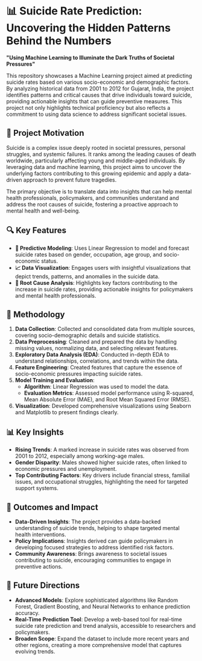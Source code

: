 # 📊 Suicide Rate Prediction: Uncovering the Hidden Patterns Behind the Numbers

**"Using Machine Learning to Illuminate the Dark Truths of Societal Pressures"**

This repository showcases a Machine Learning project aimed at predicting suicide rates based on various socio-economic and demographic factors. By analyzing historical data from 2001 to 2012 for Gujarat, India, the project identifies patterns and critical causes that drive individuals toward suicide, providing actionable insights that can guide preventive measures. This project not only highlights technical proficiency but also reflects a commitment to using data science to address significant societal issues.

## 🌟 Project Motivation

Suicide is a complex issue deeply rooted in societal pressures, personal struggles, and systemic failures. It ranks among the leading causes of death worldwide, particularly affecting young and middle-aged individuals. By leveraging data and machine learning, this project aims to uncover the underlying factors contributing to this growing epidemic and apply a data-driven approach to prevent future tragedies.

The primary objective is to translate data into insights that can help mental health professionals, policymakers, and communities understand and address the root causes of suicide, fostering a proactive approach to mental health and well-being.

## 🔍 Key Features

- **🧠 Predictive Modeling**: Uses Linear Regression to model and forecast suicide rates based on gender, occupation, age group, and socio-economic status.
- **📈 Data Visualization**: Engages users with insightful visualizations that depict trends, patterns, and anomalies in the suicide data.
- **🔑 Root Cause Analysis**: Highlights key factors contributing to the increase in suicide rates, providing actionable insights for policymakers and mental health professionals.

## 🧬 Methodology

1. **Data Collection**: Collected and consolidated data from multiple sources, covering socio-demographic details and suicide statistics.
2. **Data Preprocessing**: Cleaned and prepared the data by handling missing values, normalizing data, and selecting relevant features.
3. **Exploratory Data Analysis (EDA)**: Conducted in-depth EDA to understand relationships, correlations, and trends within the data.
4. **Feature Engineering**: Created features that capture the essence of socio-economic pressures impacting suicide rates.
5. **Model Training and Evaluation**:
   - **Algorithm**: Linear Regression was used to model the data.
   - **Evaluation Metrics**: Assessed model performance using R-squared, Mean Absolute Error (MAE), and Root Mean Squared Error (RMSE).
6. **Visualization**: Developed comprehensive visualizations using Seaborn and Matplotlib to present findings clearly.

## 📊 Key Insights

- **Rising Trends**: A marked increase in suicide rates was observed from 2001 to 2012, especially among working-age males.
- **Gender Disparity**: Males showed higher suicide rates, often linked to economic pressures and unemployment.
- **Top Contributing Factors**: Key drivers include financial stress, familial issues, and occupational struggles, highlighting the need for targeted support systems.

## 🔬 Outcomes and Impact

- **Data-Driven Insights**: The project provides a data-backed understanding of suicide trends, helping to shape targeted mental health interventions.
- **Policy Implications**: Insights derived can guide policymakers in developing focused strategies to address identified risk factors.
- **Community Awareness**: Brings awareness to societal issues contributing to suicide, encouraging communities to engage in preventive actions.

## 🚀 Future Directions

- **Advanced Models**: Explore sophisticated algorithms like Random Forest, Gradient Boosting, and Neural Networks to enhance prediction accuracy.
- **Real-Time Prediction Tool**: Develop a web-based tool for real-time suicide rate prediction and trend analysis, accessible to researchers and policymakers.
- **Broaden Scope**: Expand the dataset to include more recent years and other regions, creating a more comprehensive model that captures evolving trends.
